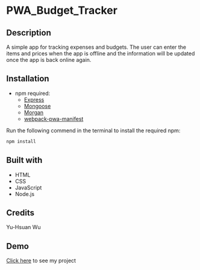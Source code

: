 # PWA_Budget_Tracker

## Description
A simple app for tracking expenses and budgets. The user can enter the items and prices when the app is offline and the information will be updated once the app is back online again.

## Installation
* npm required:
    * [Express](http://expressjs.com/)
    * [Mongoose](https://www.npmjs.com/package/mongoose)
    * [Morgan](https://www.npmjs.com/package/morgan)
    * [webpack-pwa-manifest](https://www.npmjs.com/package/webpack-pwa-manifest)

Run the following commend in the terminal to install the required npm:
```sh
npm install
```

## Built with
* HTML
* CSS
* JavaScript
* Node.js

## Credits
Yu-Hsuan Wu

## Demo
[Click here](https://budget-tracker-pwa-052020.herokuapp.com/) to see my project
